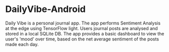 # DailyVibe-Android
Daily Vibe is a personal journal app. The app performs Sentiment Analysis at the edge using TensorFlow light. Users journal posts are analysed and stored in a local SQLite DB. The app provides a basic dashboard to view the user's 'mood' over time, based on the net average sentiment of the posts made each day.
